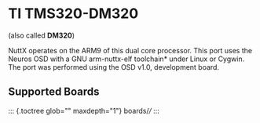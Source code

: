 TI TMS320-DM320
===============

(also called **DM320**)

NuttX operates on the ARM9 of this dual core processor. This port uses
the Neuros OSD with a GNU arm-nuttx-elf toolchain\* under Linux or
Cygwin. The port was performed using the OSD v1.0, development board.

Supported Boards
----------------

::: {.toctree glob="" maxdepth="1"}
boards/*/*
:::
